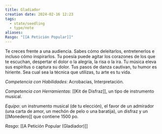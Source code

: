 ```yaml
---
title: Gladiador
creation date: 2024-02-16 12:23
tags:
  - state/seedling
  - type/note
aliases: 
Rasgo: "[[A Petición Popular]]"
---
```

Te creces frente a una audiencia. Sabes cómo deleitarlos, entretenerlos e incluso cómo inspirarlos. Tu poesía puede agitar los corazones de los que te escuchan, despertar el dolor o la alegría, la risa o la ira. Tu música eleva sus espíritus o captura su dolor. Tus pasos de danza cautivan, tu humor es hiriente. Sea cual sea la técnica que utilizas, tu arte es tu vida.

*Competencia con Habilidades*: Acrobacias, Interpretación.

*Competencia con Herramientas*: [[Kit de Disfraz]], un tipo de instrumento musical.

*Equipo*: un instrumento musical (de tu elección), el favor de un admirador (una carta de amor, un mechón de pelo o una baratija), un disfraz y un [[Monedero]] que contiene 1500 po.

*Rasgo*: [[A Petición Popular (Gladiador)]]


